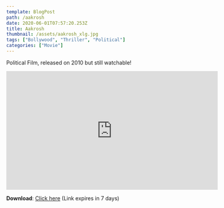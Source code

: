 ```yaml
---
template: BlogPost
path: /aakrosh
date: 2020-06-01T07:57:20.253Z
title: Aakrosh
thumbnail: /assets/aakrosh_xlg.jpg
tags: ["Bollywood", "Thriller", "Political"]
categories: ["Movie"]
---
```

Political Film, released on 2010 but still watchable!

<iframe width="560" height="315" src="https://www.youtube-nocookie.com/embed/aKXm8gAtgU4" frameborder="0" allow="accelerometer; autoplay; encrypted-media; gyroscope; picture-in-picture" allowfullscreen></iframe>

**Download**: [Click here](https://we.tl/t-5eUuZXcDA1) (Link expires in 7 days)
